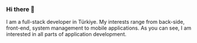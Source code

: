 ### Hi there 👋

I am a full-stack developer in Türkiye. My interests range from back-side, front-end, system management to mobile applications. As you can see, I am interested in all parts of application development.

